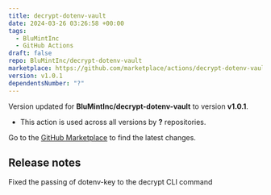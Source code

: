 ```yaml
---
title: decrypt-dotenv-vault
date: 2024-03-26 03:26:58 +00:00
tags:
  - BluMintInc
  - GitHub Actions
draft: false
repo: BluMintInc/decrypt-dotenv-vault
marketplace: https://github.com/marketplace/actions/decrypt-dotenv-vault
version: v1.0.1
dependentsNumber: "?"
---
```



Version updated for **BluMintInc/decrypt-dotenv-vault** to version **v1.0.1**.
- This action is used across all versions by **?** repositories.

Go to the [GitHub Marketplace](https://github.com/marketplace/actions/decrypt-dotenv-vault) to find the latest changes.

## Release notes

Fixed the passing of dotenv-key to the decrypt CLI command
